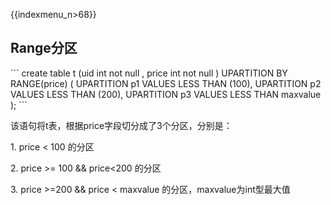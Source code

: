 {{indexmenu_n>68}}

## Range分区

\`\`\` create table t (uid int not null , price int not null )
UPARTITION BY RANGE(price) ( UPARTITION p1 VALUES LESS THAN (100),
UPARTITION p2 VALUES LESS THAN (200), UPARTITION p3 VALUES LESS THAN
maxvalue ); \`\`\`

该语句将t表，根据price字段切分成了3个分区，分别是：

1\. price \< 100 的分区

2\. price \>= 100 && price\<200 的分区

3\. price \>=200 && price \< maxvalue 的分区，maxvalue为int型最大值
